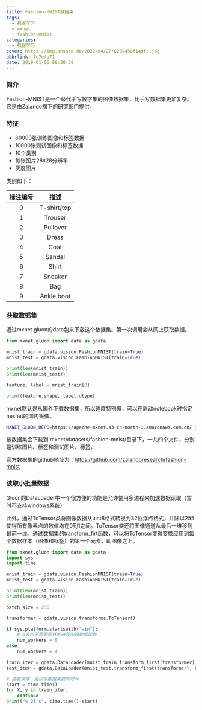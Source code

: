 ```yaml
---
title: Fashion-MNIST数据集
tags:
  - 机器学习
  - mxnet
  - fashion-mnist
categories:
  - 机器学习
cover: https://img.ansore.de/2022/04/27/6269450f149fc.jpg
abbrlink: 7e7e4a71
date: 2019-01-05 09:30:59
---
```


### 简介

Fashion-MNIST是一个替代手写数字集的图像数据集，比手写数据集更加复杂。它是由Zalando旗下的研究部门提供。

### 特征

- 60000张训练图像和标签数据
- 10000张测试图像和标签数据
- 10个类别
- 每张图片28x28分辨率
- 灰度图片

类别如下：

| 标注编号 |    描述     |
| :------: | :---------: |
|    0     | T-shirt/top |
|    1     |   Trouser   |
|    2     |  Pullover   |
|    3     |    Dress    |
|    4     |    Coat     |
|    5     |   Sandal    |
|    6     |    Shirt    |
|    7     |   Sneaker   |
|    8     |     Bag     |
|    9     | Ankle boot  |

### 获取数据集

通过mxnet.gluon的data包来下载这个数据集。第一次调用会从网上获取数据。

```python
from mxnet.gluon import data as gdata

mnist_train = gdata.vision.FashionMNIST(train=True)
mnist_test = gdata.vision.FashionMNIST(train=True)

print(len(mnist_train))
print(len(mnist_test))

feature, label = mnist_train[0]

print(feature.shape, label.dtype)
```

mxnet默认是从国外下载数据集，所以速度特别慢，可以在启动notebook时指定nexnet的国内镜像。

```sh
MXNET_GLUON_REPO=https://apache-mxnet.s3.cn-north-1.amazonaws.com.cn/ jupyter notebook
```

该数据集会下载到.mxnet/datasets/fashion-mnist/目录下，一共四个文件，分别是训练图片、标签和测试图片、标签。

官方数据集的github地址为：https://github.com/zalandoresearch/fashion-mnist

### 读取小批量数据

Gluon的DataLoader中一个很方便的功能是允许使用多进程来加速数据读取（暂时不支持windows系统）

此外，通过ToTensor类将图像数据从uint8格式转换为32位浮点格式，并除以255使得所有像素点的数值均在0到1之间。ToTensor类还将图像通道从最后一维移到最前一维。通过数据集的transform_firt函数，可以将ToTensor变得变换应用到每个数据样本（图像和标签）的第一个元素，即图像之上。

```python
from mxnet.gluon import data as gdata
import sys
import time

mnist_train = gdata.vision.FashionMNIST(train=True)
mnist_test = gdata.vision.FashionMNIST(train=True)

print(len(mnist_train))
print(len(mnist_test))

batch_size = 256

transformer = gdata.vision.transforms.ToTensor()

if sys.platform.startswith("win"):
    # 0表示不需要额外的进程加速数据读取
    num_workers = 0
else:
    num_workers = 4

train_iter = gdata.DataLoader(mnist_train.transform_first(transformer), batch_size, shuffle=True, num_workers=num_workers)
test_iter = gdata.DataLoader(mnist_test.transform_first(transformer), batch_size, shuffle=True, num_workers=num_workers)

# 查看读取一遍训练数据需要的时间
start = time.time()
for X, y in train_iter:
    continue
print("%.2f s", time.time()-start)

```

